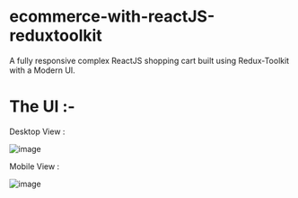 # ecommerce-with-reactJS-reduxtoolkit

A fully responsive complex ReactJS shopping cart built using Redux-Toolkit with a Modern UI.

# The UI :-

Desktop View :

![image](https://github.com/bs6966/ecommerce-with-reactJS-reduxtoolkit/assets/103927352/aabc0c0e-ee0d-4b23-8ec2-de951128fc42)

Mobile View :

![image](https://github.com/bs6966/ecommerce-with-reactJS-reduxtoolkit/assets/103927352/4fd355ed-0e21-4f4b-958c-40d1e01dfc7c)
